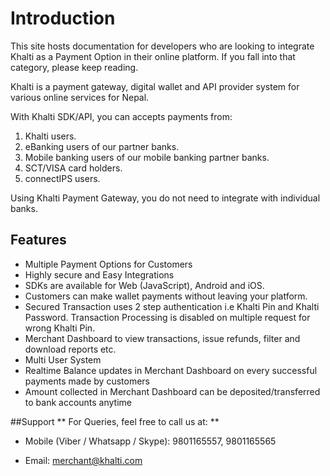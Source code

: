# Introduction

This site hosts documentation for developers who are looking to integrate 
Khalti as a Payment Option in their online platform. If you fall into that 
category, please keep reading.

Khalti is a payment gateway, digital wallet and API provider system for
various online services for Nepal.

With Khalti SDK/API, you can accepts payments from:

1. Khalti users.
2. eBanking users of our partner banks.
3. Mobile banking users of our mobile banking partner banks.
4. SCT/VISA card holders.
5. connectIPS users.

Using Khalti Payment Gateway, you do not need to integrate with individual banks.

## Features

* Multiple Payment Options for Customers
* Highly secure and Easy Integrations
* SDKs are available for Web (JavaScript), Android and iOS.
* Customers can make wallet payments without leaving your
  platform.
* Secured Transaction uses 2 step authentication i.e Khalti Pin and Khalti Password. 
  Transaction Processing is disabled on multiple request for wrong Khalti Pin.
* Merchant Dashboard to view transactions, issue refunds, filter and download reports etc.
* Multi User System 
* Realtime Balance updates in Merchant Dashboard on every successful payments made by customers
* Amount collected in Merchant Dashboard can be deposited/transferred to bank accounts anytime

##Support
** For Queries, feel free to call us at: **

* Mobile (Viber / Whatsapp / Skype): 9801165557, 9801165565

* Email: merchant@khalti.com
